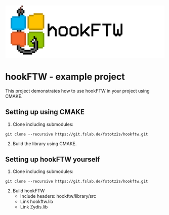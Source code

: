 ![hookftw banner](img/hookftw_banner.png)
# hookFTW - example project
This project demonstrates how to use hookFTW in your project using CMAKE.

## Setting up using CMAKE
1. Clone including submodules:
```
git clone --recursive https://git.fslab.de/fstotz2s/hookftw.git
```
2. Build the library using CMAKE.

## Setting up hookFTW yourself
1. Clone including submodules:
```
git clone --recursive https://git.fslab.de/fstotz2s/hookftw.git
```
2. Build hookFTW
	- Include headers: hookftw/library/src
	- Link hookftw.lib
	- Link Zydis.lib